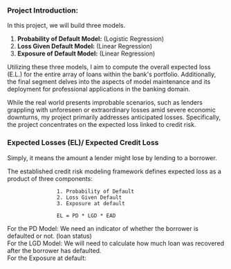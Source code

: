 ### Project Introduction:


In this project, we will build three models.

  1. **Probability of Default Model:**  (Logistic Regression)
  2. **Loss Given Default Model:**  (Linear Regression)
  3. **Exposure of Default Model:** (Linear Regression)

Utilizing these three models, I aim to compute the overall expected loss (E.L.) for the entire array of loans within the bank's portfolio. Additionally, the final segment delves into the aspects of model maintenance and its deployment for professional applications in the banking domain.

While the real world presents improbable scenarios, such as lenders grappling with unforeseen or extraordinary losses amid severe economic downturns, my project primarily addresses anticipated losses. Specifically, the project concentrates on the expected loss linked to credit risk.

### Expected Losses (EL)/ Expected Credit Loss
Simply, it means the amount a lender might lose by lending to a borrower.

The established credit risk modeling framework defines expected loss as a product of three components: 

                    1. Probability of Default              
                    2. Loss Given Default                      
                    3. Exposure at default

                    EL = PD * LGD * EAD
For the PD Model: We need an indicator of whether the borrower is defaulted or not. (loan status)                                                                                                                                        
For the LGD Model: We will need to calculate how much loan was recovered after the borrower has defaulted.                                                                                                                                                                
For the Exposure at default: 

              
            
